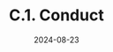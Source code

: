 ---
slug: /pages/vi-policies-for-middlebury-institute-online/vi-c-student-life-policies/c-1-conduct
title: C.1. Conduct
date: 2024-08-23
---